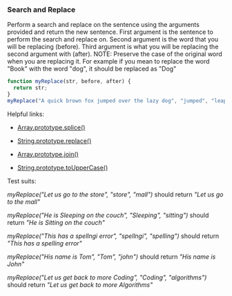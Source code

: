 ### Search and Replace

Perform a search and replace on the sentence using the arguments provided and return the new sentence.
First argument is the sentence to perform the search and replace on.
Second argument is the word that you will be replacing (before).
Third argument is what you will be replacing the second argument with (after).
NOTE: Preserve the case of the original word when you are replacing it. For example if you mean to replace the word "Book" with the word "dog", it should be replaced as "Dog"

```javascript
function myReplace(str, before, after) {
  return str;
}
myReplace("A quick brown fox jumped over the lazy dog", "jumped", "leaped");
```

Helpful links:

* [Array.prototype.splice()](https://developer.mozilla.org/en-US/docs/Web/JavaScript/Reference/Global_Objects/Array/splice)

* [String.prototype.replace()](https://developer.mozilla.org/en-US/docs/Web/JavaScript/Reference/Global_Objects/String/replace)

* [Array.prototype.join()](https://developer.mozilla.org/en-US/docs/Web/JavaScript/Reference/Global_Objects/Array/join)

* [String.prototype.toUpperCase()](https://developer.mozilla.org/en-US/docs/Web/JavaScript/Reference/Global_Objects/String/toUpperCase)

Test suits:

*myReplace("Let us go to the store", "store", "mall")* should return *"Let us go to the mall"*

*myReplace("He is Sleeping on the couch", "Sleeping", "sitting")* should return *"He is Sitting on the couch"*

*myReplace("This has a spellngi error", "spellngi", "spelling")* should return *"This has a spelling error"*

*myReplace("His name is Tom", "Tom", "john")* should return *"His name is John"*

*myReplace("Let us get back to more Coding", "Coding", "algorithms")* should return *"Let us get back to more Algorithms"*
